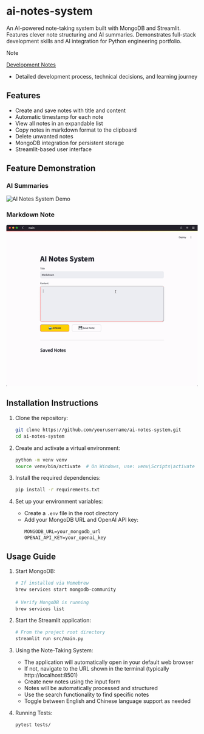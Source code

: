 # ai-notes-system

An AI-powered note-taking system built with MongoDB and Streamlit. Features clever note structuring and AI summaries. Demonstrates full-stack development skills and AI integration for Python engineering portfolio.

> [!NOTE]
> [Development Notes](./docs/develop_note.md) 
> - Detailed development process, technical decisions, and learning journey

## Features

- Create and save notes with title and content
- Automatic timestamp for each note
- View all notes in an expandable list
- Copy notes in markdown format to the clipboard
- Delete unwanted notes
- MongoDB integration for persistent storage
- Streamlit-based user interface

## Feature Demonstration

### AI Summaries
![AI Notes System Demo](doc/images/ai_note.gif)

### Markdown Note
![AI Notes System Demo](doc/images/markdown_note.gif)

## Installation Instructions

1. Clone the repository:
   ```sh
   git clone https://github.com/yourusername/ai-notes-system.git
   cd ai-notes-system
   ```

2. Create and activate a virtual environment:
   ```sh
   python -m venv venv
   source venv/bin/activate  # On Windows, use: venv\Scripts\activate
   ```

3. Install the required dependencies:
   ```sh
   pip install -r requirements.txt
   ```

4. Set up your environment variables:
   - Create a `.env` file in the root directory
   - Add your MongoDB URL and OpenAI API key:
     ```
     MONGODB_URL=your_mongodb_url
     OPENAI_API_KEY=your_openai_key
     ```

## Usage Guide

1. Start MongoDB:
   ```sh
   # If installed via Homebrew
   brew services start mongodb-community
   
   # Verify MongoDB is running
   brew services list
   ```

2. Start the Streamlit application:
   ```sh
   # From the project root directory
   streamlit run src/main.py
   ```

3. Using the Note-Taking System:
   - The application will automatically open in your default web browser
   - If not, navigate to the URL shown in the terminal (typically http://localhost:8501)
   - Create new notes using the input form
   - Notes will be automatically processed and structured
   - Use the search functionality to find specific notes
   - Toggle between English and Chinese language support as needed

4. Running Tests:
   ```sh
   pytest tests/
   ```
